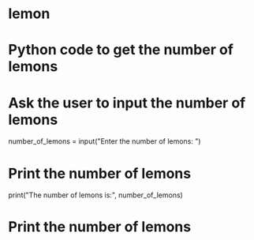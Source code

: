 # lemon
# Python code to get the number of lemons

# Ask the user to input the number of lemons
number_of_lemons = input("Enter the number of lemons: ")

# Print the number of lemons
print("The number of lemons is:", number_of_lemons)
# Print the number of lemons
